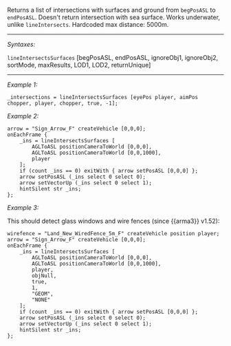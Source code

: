 Returns a list of intersections with surfaces and ground from `begPosASL` to `endPosASL`. Doesn't return intersection with sea surface. Works underwater, unlike `lineIntersects`. Hardcoded max distance: 5000m.


---
*Syntaxes:*

`lineIntersectsSurfaces` [begPosASL, endPosASL, ignoreObj1, ignoreObj2, sortMode, maxResults, LOD1, LOD2, returnUnique]

---
*Example 1:*

```sqf
_intersections = lineIntersectsSurfaces [eyePos player, aimPos chopper, player, chopper, true, -1];
```

*Example 2:*

```sqf
arrow = "Sign_Arrow_F" createVehicle [0,0,0];
onEachFrame {
	_ins = lineIntersectsSurfaces [
		AGLToASL positionCameraToWorld [0,0,0], 
		AGLToASL positionCameraToWorld [0,0,1000], 
		player
	];
	if (count _ins == 0) exitWith { arrow setPosASL [0,0,0] };
	arrow setPosASL (_ins select 0 select 0);
	arrow setVectorUp (_ins select 0 select 1);
	hintSilent str _ins;
};
```

*Example 3:*

This should detect glass windows and wire fences (since {{arma3}} v1.52):

```sqf
wirefence = "Land_New_WiredFence_5m_F" createVehicle position player;
arrow = "Sign_Arrow_F" createVehicle [0,0,0];
onEachFrame {
	_ins = lineIntersectsSurfaces [
		AGLToASL positionCameraToWorld [0,0,0], 
		AGLToASL positionCameraToWorld [0,0,1000], 
		player,
		objNull,
		true,
		1,
		"GEOM",
		"NONE"
	];
	if (count _ins == 0) exitWith { arrow setPosASL [0,0,0] };
	arrow setPosASL (_ins select 0 select 0);
	arrow setVectorUp (_ins select 0 select 1);
	hintSilent str _ins;
};
```